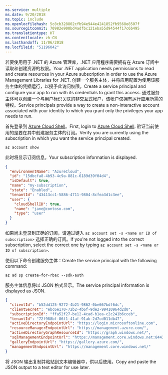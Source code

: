 ```yaml
---
ms.service: multiple
ms.date: 9/20/2018
ms.topic: include
ms.openlocfilehash: 5c8cb328802cfb94e944e4241852fb9568e8507f
ms.sourcegitcommit: 70982e900bd4adfbc121eba55d94544f17c6b495
ms.translationtype: HT
ms.contentlocale: zh-CN
ms.lasthandoff: 11/06/2018
ms.locfileid: "51196042"
---
```

<span data-ttu-id="c72c7-101">若要使用用于 .NET 的 Azure 管理库，.NET 应用程序需要拥有在 Azure 订阅中读取和创建资源的权限。</span><span class="sxs-lookup"><span data-stu-id="c72c7-101">Your .NET application needs permissions to read and create resources in your Azure subscription in order to use the Azure Management Libraries for .NET.</span></span> <span data-ttu-id="c72c7-102">创建一个服务主体，并将应用配置为使用该服务主体的凭据运行，以授予此访问权限。</span><span class="sxs-lookup"><span data-stu-id="c72c7-102">Create a service principal and configure your app to run with its credentials to grant this access.</span></span> <span data-ttu-id="c72c7-103">通过服务主体可以创建一个与用户标识关联的非交互式帐户，该帐户仅拥有运行应用所需的特权。</span><span class="sxs-lookup"><span data-stu-id="c72c7-103">Service principals provide a way to create a non-interactive account associated with your identity to which you grant only the privileges your app needs to run.</span></span>

<span data-ttu-id="c72c7-104">首先登录到 [Azure Cloud Shell](https://shell.azure.com/bash)。</span><span class="sxs-lookup"><span data-stu-id="c72c7-104">First, login to [Azure Cloud Shell](https://shell.azure.com/bash).</span></span> <span data-ttu-id="c72c7-105">验证当前使用的是要在其中创建服务主体的订阅。</span><span class="sxs-lookup"><span data-stu-id="c72c7-105">Verify you are currently using the subscription in which you want the service principal created.</span></span> 

```azurecli-interactive
az account show
```

<span data-ttu-id="c72c7-106">此时将显示订阅信息。</span><span class="sxs-lookup"><span data-stu-id="c72c7-106">Your subscription information is displayed.</span></span>

```json
{
  "environmentName": "AzureCloud",
  "id": "15dbcfa8-4b93-4c9a-881c-6189d39f04d4",
  "isDefault": true,
  "name": "my-subscription",
  "state": "Enabled",
  "tenantId": "43413cc1-5886-4711-9804-8cfea3d1c3ee",
  "user": {
    "cloudShellID": true,
    "name": "jane@contoso.com",
    "type": "user"
  }
}
```

<span data-ttu-id="c72c7-107">如果尚未登录到正确的订阅，请通过键入 `az account set -s <name or ID of subscription>` 选择正确的订阅。</span><span class="sxs-lookup"><span data-stu-id="c72c7-107">If you're not logged into the correct subscription, select the correct one by typing `az account set -s <name or ID of subscription>`.</span></span>

<span data-ttu-id="c72c7-108">使用以下命令创建服务主体：</span><span class="sxs-lookup"><span data-stu-id="c72c7-108">Create the service principal with the following command:</span></span>

```azurecli-interactive
az ad sp create-for-rbac --sdk-auth
```

<span data-ttu-id="c72c7-109">服务主体信息将以 JSON 格式显示。</span><span class="sxs-lookup"><span data-stu-id="c72c7-109">The service principal information is displayed as JSON.</span></span>

```json
{
  "clientId": "b52dd125-9272-4b21-9862-0be667bdf6dc",
  "clientSecret": "ebc6e170-72b2-4b6f-9de2-99410964d2d0",
  "subscriptionId": "ffa52f27-be12-4cad-b1ea-c2c241b6cceb",
  "tenantId": "72f988bf-86f1-41af-91ab-2d7cd011db47",
  "activeDirectoryEndpointUrl": "https://login.microsoftonline.com",
  "resourceManagerEndpointUrl": "https://management.azure.com/",
  "activeDirectoryGraphResourceId": "https://graph.windows.net/",
  "sqlManagementEndpointUrl": "https://management.core.windows.net:8443/",
  "galleryEndpointUrl": "https://gallery.azure.com/",
  "managementEndpointUrl": "https://management.core.windows.net/"
}
```

<span data-ttu-id="c72c7-110">将 JSON 输出复制并粘贴到文本编辑器中，供以后使用。</span><span class="sxs-lookup"><span data-stu-id="c72c7-110">Copy and paste the JSON output to a text editor for use later.</span></span>
